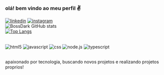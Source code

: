 ### olá! bem vindo ao meu perfil ✌️

[![linkedin](https://img.shields.io/badge/LinkedIn-0077B5?style=for-the-badge&logo=linkedin&logoColor=white)](https://www.linkedin.com/in/rian-calile-874733248)
[![instagram](https://img.shields.io/badge/Instagram-E4405F?style=for-the-badge&logo=instagram&logoColor=white)](https://https://www.instagram.com/rian_calile/)</br>
![BossDark GitHub stats](https://github-readme-stats.vercel.app/api?username=BossDark&show_icons=true&theme=tokyonight)</br>
[![Top Langs](https://github-readme-stats.vercel.app/api/top-langs/?username=BossDark&layout=compact)](https://github.com/anuraghazra/github-readme-stats)
<div style="display: inline_block"></br>
 <img align="center" alt="html5" src="https://img.shields.io/badge/HTML-239120?style=for-the-badge&logo=html5&logoColor=white"/>
 <img align="center" alt="javascript" src="https://img.shields.io/badge/JavaScript-F7DF1E?style=for-the-badge&logo=javascript&logoColor=black"/>
 <img align="center" alt="css" src="https://img.shields.io/badge/CSS-239120?&style=for-the-badge&logo=css3&logoColor=white"/>
 <img align="center" alt="node.js" src="https://img.shields.io/badge/Node.js-43853D?style=for-the-badge&logo=node.js&logoColor=white"/>
 <img align="center" alt="typescript" src="https://img.shields.io/badge/TypeScript-007ACC?style=for-the-badge&logo=typescript&logoColor=white"/>
</div></br>

apaixonado por tecnologia, buscando novos projetos e realizando projetos proprios!

